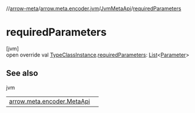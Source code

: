 //[arrow-meta](../../../index.md)/[arrow.meta.encoder.jvm](../index.md)/[JvmMetaApi](index.md)/[requiredParameters](required-parameters.md)

# requiredParameters

[jvm]\
open override val [TypeClassInstance](../../arrow.meta.encoder/-type-class-instance/index.md).[requiredParameters](required-parameters.md): [List](https://kotlinlang.org/api/latest/jvm/stdlib/kotlin.collections/-list/index.html)&lt;[Parameter](../../arrow.meta.ast/-parameter/index.md)&gt;

## See also

jvm

| | |
|---|---|
| [arrow.meta.encoder.MetaApi](../../arrow.meta.encoder/-meta-api/required-parameters.md) |  |
